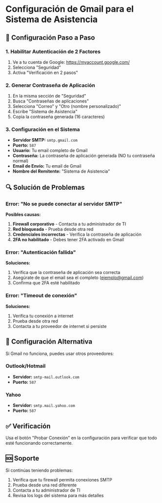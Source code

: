 # Configuración de Gmail para el Sistema de Asistencia

## 🔧 Configuración Paso a Paso

### 1. Habilitar Autenticación de 2 Factores
1. Ve a tu cuenta de Google: https://myaccount.google.com/
2. Selecciona "Seguridad"
3. Activa "Verificación en 2 pasos"

### 2. Generar Contraseña de Aplicación
1. En la misma sección de "Seguridad"
2. Busca "Contraseñas de aplicaciones"
3. Selecciona "Correo" y "Otro (nombre personalizado)"
4. Escribe "Sistema de Asistencia"
5. Copia la contraseña generada (16 caracteres)

### 3. Configuración en el Sistema
- **Servidor SMTP:** `smtp.gmail.com`
- **Puerto:** `587`
- **Usuario:** Tu email completo de Gmail
- **Contraseña:** La contraseña de aplicación generada (NO tu contraseña normal)
- **Email de Envío:** Tu email de Gmail
- **Nombre del Remitente:** "Sistema de Asistencia"

## 🔍 Solución de Problemas

### Error: "No se puede conectar al servidor SMTP"
**Posibles causas:**
1. **Firewall corporativo** - Contacta a tu administrador de TI
2. **Red bloqueada** - Prueba desde otra red
3. **Credenciales incorrectas** - Verifica la contraseña de aplicación
4. **2FA no habilitado** - Debes tener 2FA activado en Gmail

### Error: "Autenticación fallida"
**Soluciones:**
1. Verifica que la contraseña de aplicación sea correcta
2. Asegúrate de que el email sea el completo (ejemplo@gmail.com)
3. Confirma que 2FA esté habilitado

### Error: "Timeout de conexión"
**Soluciones:**
1. Verifica tu conexión a internet
2. Prueba desde otra red
3. Contacta a tu proveedor de internet si persiste

## 📧 Configuración Alternativa

Si Gmail no funciona, puedes usar otros proveedores:

### Outlook/Hotmail
- **Servidor:** `smtp-mail.outlook.com`
- **Puerto:** `587`

### Yahoo
- **Servidor:** `smtp.mail.yahoo.com`
- **Puerto:** `587`

## ✅ Verificación

Usa el botón "Probar Conexión" en la configuración para verificar que todo esté funcionando correctamente.

## 🆘 Soporte

Si continúas teniendo problemas:
1. Verifica que tu firewall permita conexiones SMTP
2. Prueba desde una red diferente
3. Contacta a tu administrador de TI
4. Revisa los logs del sistema para más detalles